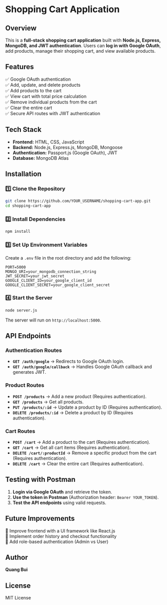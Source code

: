 # Shopping Cart Application

## Overview
This is a **full-stack shopping cart application** built with **Node.js, Express, MongoDB, and JWT authentication**. Users can **log in with Google OAuth**, add products, manage their shopping cart, and view available products. 

## Features
✅ Google OAuth authentication  
✅ Add, update, and delete products  
✅ Add products to the cart  
✅ View cart with total price calculation  
✅ Remove individual products from the cart  
✅ Clear the entire cart  
✅ Secure API routes with JWT authentication  

## Tech Stack
- **Frontend:** HTML, CSS, JavaScript
- **Backend:** Node.js, Express.js, MongoDB, Mongoose
- **Authentication:** Passport.js (Google OAuth), JWT
- **Database:** MongoDB Atlas

## Installation
### 1️⃣ Clone the Repository
```sh
git clone https://github.com/YOUR_USERNAME/shopping-cart-app.git
cd shopping-cart-app
```

### 2️⃣ Install Dependencies
```sh
npm install
```

### 3️⃣ Set Up Environment Variables
Create a `.env` file in the root directory and add the following:
```env
PORT=5000
MONGO_URI=your_mongodb_connection_string
JWT_SECRET=your_jwt_secret
GOOGLE_CLIENT_ID=your_google_client_id
GOOGLE_CLIENT_SECRET=your_google_client_secret
```

### 4️⃣ Start the Server
```sh
node server.js
```
The server will run on `http://localhost:5000`.

## API Endpoints
### **Authentication Routes**
- **`GET /auth/google`** → Redirects to Google OAuth login.
- **`GET /auth/google/callback`** → Handles Google OAuth callback and generates JWT.

### **Product Routes**
- **`POST /products`** → Add a new product (Requires authentication).
- **`GET /products`** → Get all products.
- **`PUT /products/:id`** → Update a product by ID (Requires authentication).
- **`DELETE /products/:id`** → Delete a product by ID (Requires authentication).

### **Cart Routes**
- **`POST /cart`** → Add a product to the cart (Requires authentication).
- **`GET /cart`** → Get all cart items (Requires authentication).
- **`DELETE /cart/:productId`** → Remove a specific product from the cart (Requires authentication).
- **`DELETE /cart`** → Clear the entire cart (Requires authentication).

## Testing with Postman
1. **Login via Google OAuth** and retrieve the token.
2. **Use the token in Postman** (Authorization header: `Bearer YOUR_TOKEN`).
3. **Test the API endpoints** using valid requests.

## Future Improvements
🔹 Improve frontend with a UI framework like React.js  
🔹 Implement order history and checkout functionality  
🔹 Add role-based authentication (Admin vs User)  

## Author
**Quang Bui**  

## License
MIT License
